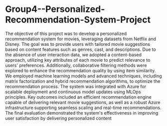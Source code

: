# Group4--Personalized-Recommendation-System-Project

The objective of this project was to develop a personalized recommendation system for movies, leveraging datasets 
from Netflix and Disney. The goal was to provide users with tailored movie suggestions based on content features such as 
genres, cast, and descriptions. Due to the absence of user interaction data, we adopted a content-based approach, utilizing 
key attributes of each movie to predict relevance to users' preferences. Additionally, collaborative filtering methods were 
explored to enhance the recommendation quality by using item similarity.
We employed machine learning models and advanced techniques, including matrix factorization and hybrid 
recommendation algorithms, to optimize the recommendation process. The system was integrated with Azure for scalable 
deployment and continuous model updates using MLOps principles.
Key outcomes included an efficient recommendation engine capable of delivering relevant movie suggestions, as well as a 
robust Azure infrastructure supporting seamless scaling and real-time recommendations. The final evaluation demonstrated 
the system's effectiveness in improving user satisfaction by delivering personalized content
